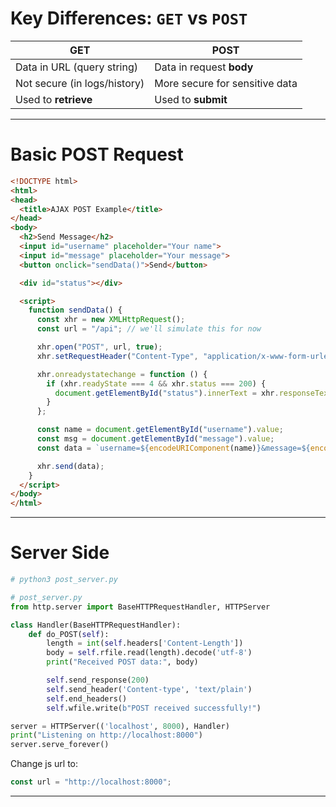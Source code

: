 #  Key Differences: `GET` vs `POST`

| GET                          | POST                           |
| ---------------------------- | ------------------------------ |
| Data in URL (query string)   | Data in request **body**       |
| Not secure (in logs/history) | More secure for sensitive data |
| Used to **retrieve**         | Used to **submit**             |

---
# Basic POST Request
``` html
<!DOCTYPE html>
<html>
<head>
  <title>AJAX POST Example</title>
</head>
<body>
  <h2>Send Message</h2>
  <input id="username" placeholder="Your name">
  <input id="message" placeholder="Your message">
  <button onclick="sendData()">Send</button>

  <div id="status"></div>

  <script>
    function sendData() {
      const xhr = new XMLHttpRequest();
      const url = "/api"; // we'll simulate this for now

      xhr.open("POST", url, true);
      xhr.setRequestHeader("Content-Type", "application/x-www-form-urlencoded");

      xhr.onreadystatechange = function () {
        if (xhr.readyState === 4 && xhr.status === 200) {
          document.getElementById("status").innerText = xhr.responseText;
        }
      };

      const name = document.getElementById("username").value;
      const msg = document.getElementById("message").value;
      const data = `username=${encodeURIComponent(name)}&message=${encodeURIComponent(msg)}`;

      xhr.send(data);
    }
  </script>
</body>
</html>
```

---
# Server Side
``` bash
# python3 post_server.py
```

``` python
# post_server.py
from http.server import BaseHTTPRequestHandler, HTTPServer

class Handler(BaseHTTPRequestHandler):
    def do_POST(self):
        length = int(self.headers['Content-Length'])
        body = self.rfile.read(length).decode('utf-8')
        print("Received POST data:", body)

        self.send_response(200)
        self.send_header('Content-type', 'text/plain')
        self.end_headers()
        self.wfile.write(b"POST received successfully!")

server = HTTPServer(('localhost', 8000), Handler)
print("Listening on http://localhost:8000")
server.serve_forever()
```

Change js url to:
``` js
const url = "http://localhost:8000";
```

---
